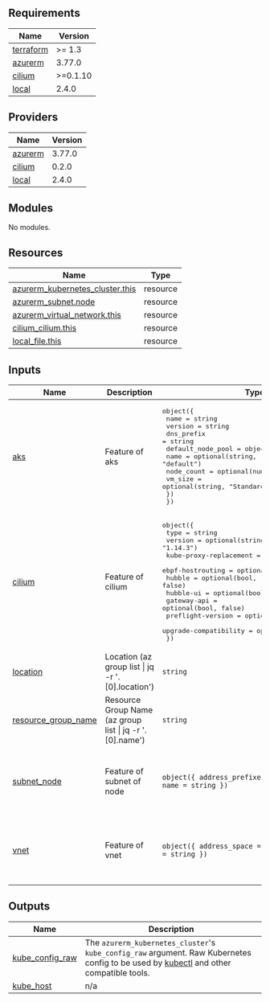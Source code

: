 <!-- BEGINNING OF PRE-COMMIT-TERRAFORM DOCS HOOK -->
## Requirements

| Name | Version |
|------|---------|
| <a name="requirement_terraform"></a> [terraform](#requirement\_terraform) | >= 1.3 |
| <a name="requirement_azurerm"></a> [azurerm](#requirement\_azurerm) | 3.77.0 |
| <a name="requirement_cilium"></a> [cilium](#requirement\_cilium) | >=0.1.10 |
| <a name="requirement_local"></a> [local](#requirement\_local) | 2.4.0 |

## Providers

| Name | Version |
|------|---------|
| <a name="provider_azurerm"></a> [azurerm](#provider\_azurerm) | 3.77.0 |
| <a name="provider_cilium"></a> [cilium](#provider\_cilium) | 0.2.0 |
| <a name="provider_local"></a> [local](#provider\_local) | 2.4.0 |

## Modules

No modules.

## Resources

| Name | Type |
|------|------|
| [azurerm_kubernetes_cluster.this](https://registry.terraform.io/providers/hashicorp/azurerm/3.77.0/docs/resources/kubernetes_cluster) | resource |
| [azurerm_subnet.node](https://registry.terraform.io/providers/hashicorp/azurerm/3.77.0/docs/resources/subnet) | resource |
| [azurerm_virtual_network.this](https://registry.terraform.io/providers/hashicorp/azurerm/3.77.0/docs/resources/virtual_network) | resource |
| [cilium_cilium.this](https://registry.terraform.io/providers/littlejo/cilium/latest/docs/resources/cilium) | resource |
| [local_file.this](https://registry.terraform.io/providers/hashicorp/local/2.4.0/docs/resources/file) | resource |

## Inputs

| Name | Description | Type | Default | Required |
|------|-------------|------|---------|:--------:|
| <a name="input_aks"></a> [aks](#input\_aks) | Feature of aks | <pre>object({<br>    name       = string<br>    version    = string<br>    dns_prefix = string<br>    default_node_pool = object({<br>      name       = optional(string, "default")<br>      node_count = optional(number, 3)<br>      vm_size    = optional(string, "Standard_DS2_v2")<br>    })<br>  })</pre> | <pre>{<br>  "default_node_pool": {<br>    "name": "default",<br>    "node_count": 3,<br>    "vm_size": "Standard_DS2_v2"<br>  },<br>  "dns_prefix": "cilium",<br>  "name": "cilium-cluster-tf-provider",<br>  "version": "1.27"<br>}</pre> | no |
| <a name="input_cilium"></a> [cilium](#input\_cilium) | Feature of cilium | <pre>object({<br>    type                   = string<br>    version                = optional(string, "1.14.3")<br>    kube-proxy-replacement = optional(bool, false)<br>    ebpf-hostrouting       = optional(bool, false)<br>    hubble                 = optional(bool, false)<br>    hubble-ui              = optional(bool, false)<br>    gateway-api            = optional(bool, false)<br>    preflight-version      = optional(string, null)<br>    upgrade-compatibility  = optional(string, null)<br>  })</pre> | <pre>{<br>  "ebpf-hostrouting": false,<br>  "gateway-api": false,<br>  "hubble": false,<br>  "hubble-ui": false,<br>  "kube-proxy-replacement": false,<br>  "type": "cilium_custom",<br>  "version": "1.15.1"<br>}</pre> | no |
| <a name="input_location"></a> [location](#input\_location) | Location (az group list \| jq -r '.[0].location') | `string` | n/a | yes |
| <a name="input_resource_group_name"></a> [resource\_group\_name](#input\_resource\_group\_name) | Resource Group Name (az group list \| jq -r '.[0].name') | `string` | n/a | yes |
| <a name="input_subnet_node"></a> [subnet\_node](#input\_subnet\_node) | Feature of subnet of node | `object({ address_prefixes = list(string), name = string })` | <pre>{<br>  "address_prefixes": [<br>    "10.240.0.0/16"<br>  ],<br>  "name": "nodesubnet"<br>}</pre> | no |
| <a name="input_vnet"></a> [vnet](#input\_vnet) | Feature of vnet | `object({ address_space = list(string), name = string })` | <pre>{<br>  "address_space": [<br>    "10.0.0.0/8"<br>  ],<br>  "name": "cilium-tf-provider"<br>}</pre> | no |

## Outputs

| Name | Description |
|------|-------------|
| <a name="output_kube_config_raw"></a> [kube\_config\_raw](#output\_kube\_config\_raw) | The `azurerm_kubernetes_cluster`'s `kube_config_raw` argument. Raw Kubernetes config to be used by [kubectl](https://kubernetes.io/docs/reference/kubectl/overview/) and other compatible tools. |
| <a name="output_kube_host"></a> [kube\_host](#output\_kube\_host) | n/a |
<!-- END OF PRE-COMMIT-TERRAFORM DOCS HOOK -->
